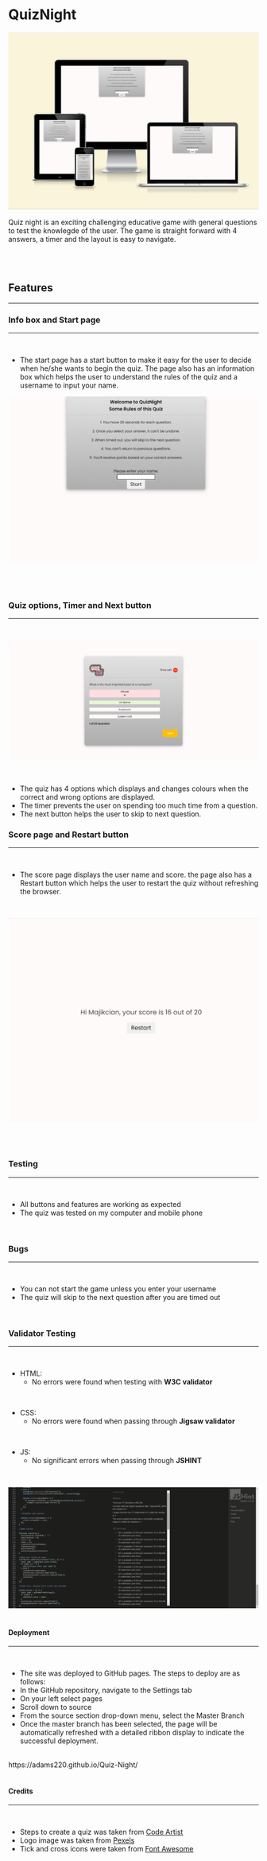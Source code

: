 # QuizNight

![responsive image](/assets/images/responsive1.png)

Quiz night is an exciting challenging educative game with general questions to test the knowlegde of the user. The game is straight forward with 4 answers, a timer and the layout is easy to navigate.

<br>
<br>

## Features
<hr>

### Info box and Start page
<hr>
<br>

- The start page has a start button to make it easy for the user to decide when he/she wants to begin the quiz.
 The page also has an information box which helps the user to understand the rules of the quiz and a username to input your name.

![start page image](/assets/images/Screenshot%20(342).png)

<br>
<br>

### Quiz options, Timer and Next button

<hr>
<br>

![quiz image ](/assets/images/Screenshot%20(316).png)   

<br>

- The quiz has 4 options which displays and changes colours when the correct and wrong options are displayed.
- The timer prevents the user on spending too much time from a question.
- The next button helps the user to skip to next question.

### Score page and Restart button

<hr>
<br>

- The score page displays the user name and score. the page also has a Restart button which helps the user to restart the quiz without refreshing the browser.
<br>

![score page](/assets/images/Screenshot%20(346).png)

<br>

<br>


### Testing
<hr>
<br>

- All buttons and features are working as expected
- The quiz was tested on my computer and mobile phone

<br>

### Bugs
<hr>
<br>

- You can not start the game unless you enter your username
- The quiz will skip to the next question after you are timed out

<br>

### Validator Testing
<hr>
<br>

- HTML:
  - No errors were found when testing with  **W3C validator**    
<br>

- CSS:
  - No errors were found when passing through  **Jigsaw validator** 
<br>

- JS:
  - No significant errors when passing through **JSHINT**
    
<br>

![jshints ](/assets/images/Screenshot%20(js1).png)
<br>
<br>

#### Deployment
<hr>
<br>

- The site was deployed to GitHub pages. The steps to deploy are as follows:
- In the GitHub repository, navigate to the Settings tab
- On your left select pages
- Scroll down to source
- From the source section drop-down menu, select the Master Branch
- Once the master branch has been selected, the page will be automatically refreshed with a detailed ribbon display to indicate the successful deployment.
<br>
https://adams220.github.io/Quiz-Night/

<br>
<br>

#### Credits
<hr>
<br>

- Steps to create a quiz was taken from [Code Artist](https://www.youtube.com/watch?v=p-2G-7vLuV4&t=4s)
- Logo image was taken from [Pexels](https://www.pexels.com)
- Tick and cross icons were taken from [Font Awesome](https://fontawesome.com)



